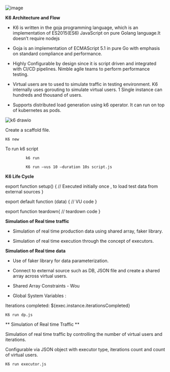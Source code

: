 ![image](https://github.com/sreelakshminarayanan/k6-primer/assets/13746960/99036f86-8eec-4f08-b35e-f658ebbb620d)


**K6 Architecture and Flow**

 *  K6 is written in the goja programming language, which is an implementation of ES2015(ES6) JavaScript on pure Golang language.It doesn’t require nodejs
  
  * Goja is an implementation of ECMAScript 5.1 in pure Go with emphasis on standard compliance and performance.
  
  * Highly Configurable by design since it is script driven and integrated with CI/CD pipelines. Nimble agile teams to perform performance testing.
  
  * Virtual users are to used to simulate traffic in testing environment. K6 internally uses gorouting to simulate virtual users. 1 Single instance can hundreds and thousand of users.
  
  * Supports distributed load generation using k6 operator. It can run on top of kubernetes as pods.


![k6 drawio](https://github.com/sreelakshminarayanan/learnk6/assets/13746960/ff76e75f-a284-4f87-9c78-a2608959aa6a)


Create a scaffold file.

	K6 new

To run k6 script

             k6 run

             K6 run –vus 10 –duration 10s script.js


**K6 Life Cycle**


 
export function setup() {
  //    Executed initially once , to load test data from external sources
}


export default function (data) {
  // VU code
}

 
export function teardown{
  // teardown code
}



**Simulation of Real time traffic**

 * Simulation of real time production data using shared array, faker library.

 * Simulation of real time execution through the concept of executors.


**Simulation of Real time data**

* Use of faker library for data parameterization.

* Connect to external source such as DB, JSON file and create a shared array across virtual users.

* Shared Array Constraints - Wou

* Global System Variables :

Iterations completed: ${exec.instance.iterationsCompleted}

  ``K6 run dp.js``


** Simulation of Real time Traffic **

Simulation of real time traffic by controlling the number of virtual users and iterations.

Configurable via JSON object with executor type, iterations count and count of virtual users.


``K6 run executor.js``
















